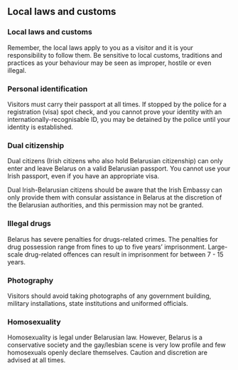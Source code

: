 ## Local laws and customs

### **Local laws and customs**

Remember, the local laws apply to you as a visitor and it is your responsibility to follow them. Be sensitive to local customs, traditions and practices as your behaviour may be seen as improper, hostile or even illegal.

### **Personal identification**

Visitors must carry their passport at all times. If stopped by the police for a registration (visa) spot check, and you cannot prove your identity with an internationally-recognisable ID, you may be detained by the police until your identity is established.

### **Dual citizenship**

Dual citizens (Irish citizens who also hold Belarusian citizenship) can only enter and leave Belarus on a valid Belarusian passport. You cannot use your Irish passport, even if you have an appropriate visa.

Dual Irish-Belarusian citizens should be aware that the Irish Embassy can only provide them with consular assistance in Belarus at the discretion of the Belarusian authorities, and this permission may not be granted.

### **Illegal drugs**

Belarus has severe penalties for drugs-related crimes. The penalties for drug possession range from fines to up to five years’ imprisonment. Large-scale drug-related offences can result in imprisonment for between 7 - 15 years.

### **Photography**

Visitors should avoid taking photographs of any government building, military installations, state institutions and uniformed officials.

### **Homosexuality**

Homosexuality is legal under Belarusian law. However, Belarus is a conservative society and the gay/lesbian scene is very low profile and few homosexuals openly declare themselves. Caution and discretion are advised at all times.